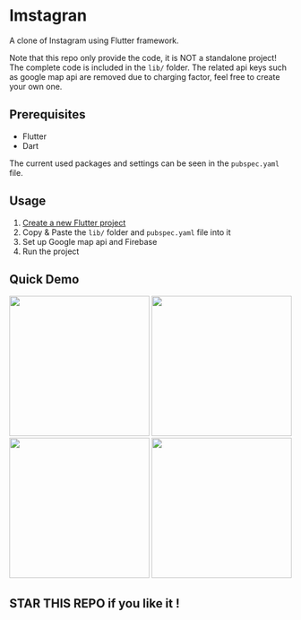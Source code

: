 # Imstagran

A clone of Instagram using Flutter framework. 

Note that this repo only provide the code, it is NOT a standalone project! The complete code is included in the ```lib/``` folder. The related api keys such as google map api are removed due to charging factor, feel free to create your own one.

## Prerequisites

- Flutter
- Dart

The current used packages and settings can be seen in the ```pubspec.yaml``` file.

## Usage

1. [Create a new Flutter project](https://flutter.dev/docs/get-started/codelab)
2. Copy & Paste the ```lib/``` folder and ```pubspec.yaml``` file into it
3. Set up Google map api and Firebase
4. Run the project

## Quick Demo

<img src="https://i.imgur.com/NmY2Afc.png" width="250" />
<img src="https://i.imgur.com/xxc5Kuw.png" width="250" />
<img src="https://i.imgur.com/Df9XAK9.png" width="250" />
<img src="https://i.imgur.com/GhVQjbZ.png" width="250" />

## STAR THIS REPO if you like it !
